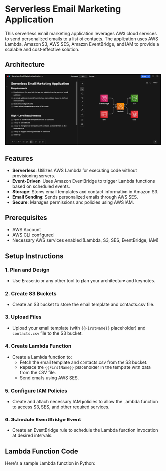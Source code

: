 # Serverless Email Marketing Application

This serverless email marketing application leverages AWS cloud services to send personalized emails to a list of contacts. The application uses AWS Lambda, Amazon S3, AWS SES, Amazon EventBridge, and IAM to provide a scalable and cost-effective solution.

## Architecture

![Architecture Diagram](Architecture.jpg)

## Features

- **Serverless**: Utilizes AWS Lambda for executing code without provisioning servers.
- **Event-Driven**: Uses Amazon EventBridge to trigger Lambda functions based on scheduled events.
- **Storage**: Stores email templates and contact information in Amazon S3.
- **Email Sending**: Sends personalized emails through AWS SES.
- **Secure**: Manages permissions and policies using AWS IAM.

## Prerequisites

- AWS Account
- AWS CLI configured
- Necessary AWS services enabled (Lambda, S3, SES, EventBridge, IAM)

## Setup Instructions

### 1. Plan and Design

- Use Eraser.io or any other tool to plan your architecture and keynotes.

### 2. Create S3 Buckets

- Create an S3 bucket to store the email template and contacts.csv file.

### 3. Upload Files

- Upload your email template (with `{{FirstName}}` placeholder) and `contacts.csv` file to the S3 bucket.

### 4. Create Lambda Function

- Create a Lambda function to:
  - Fetch the email template and contacts.csv from the S3 bucket.
  - Replace the `{{FirstName}}` placeholder in the template with data from the CSV file.
  - Send emails using AWS SES.

### 5. Configure IAM Policies

- Create and attach necessary IAM policies to allow the Lambda function to access S3, SES, and other required services.

### 6. Schedule EventBridge Event

- Create an EventBridge rule to schedule the Lambda function invocation at desired intervals.

## Lambda Function Code

Here's a sample Lambda function in Python:


